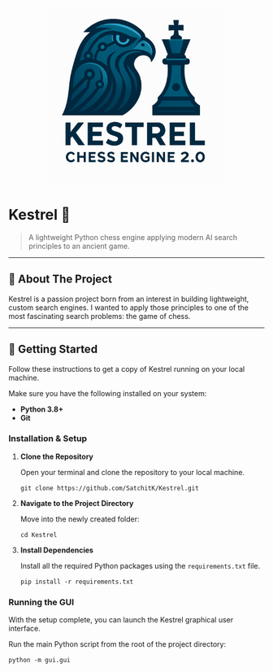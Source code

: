 <div align="center">
  <img src="assets/kestrel_logo_v2.png" alt="Kestrel Engine Logo" width="350"/>  
</div>

# Kestrel 🦅

> A lightweight Python chess engine applying modern AI search principles to an ancient game.

---

## 📖 About The Project

Kestrel is a passion project born from an interest in building lightweight, custom search engines. I wanted to apply those principles to one of the most fascinating search problems: the game of chess.

---

## 🚀 Getting Started

Follow these instructions to get a copy of Kestrel running on your local machine.

Make sure you have the following installed on your system:
*   **Python 3.8+**
*   **Git**

### Installation & Setup

1.  **Clone the Repository**

    Open your terminal and clone the repository to your local machine.

    ```
    git clone https://github.com/SatchitK/Kestrel.git
    ```

2.  **Navigate to the Project Directory**

    Move into the newly created folder:
    ```
    cd Kestrel
    ```

3.  **Install Dependencies**

    Install all the required Python packages using the `requirements.txt` file.
    ```
    pip install -r requirements.txt
    ```

### Running the GUI

With the setup complete, you can launch the Kestrel graphical user interface.

Run the main Python script from the root of the project directory:
```
python -m gui.gui
```
